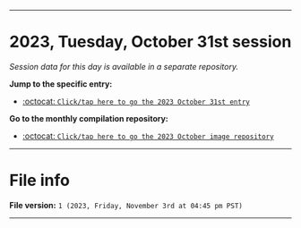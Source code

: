 
***

# 2023, Tuesday, October 31st session

_Session data for this day is available in a separate repository._

**Jump to the specific entry:**

- [:octocat: `Click/tap here to go the 2023 October 31st entry`](https://github.com/seanpm2001/SeansLifeArchive_Images_MotorWorld_CarFactory_Y2023_V3/tree/SeansLifeArchive_Images_MotorWorld_CarFactory_Y2023_V3_Main-dev/10_October/31/)

**Go to the monthly compilation repository:**

- [:octocat: `Click/tap here to go the 2023 October image repository`](https://github.com/seanpm2001/SeansLifeArchive_Images_MotorWorld_CarFactory_Y2023_V3/)

***

# File info

**File version:** `1 (2023, Friday, November 3rd at 04:45 pm PST)`

***

